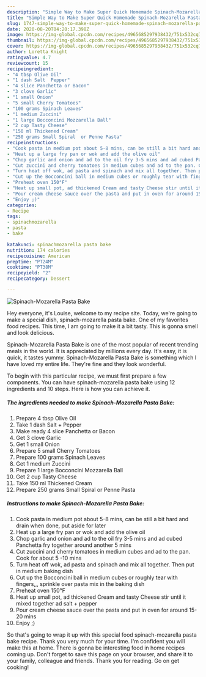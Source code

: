 ```yaml
---
description: "Simple Way to Make Super Quick Homemade Spinach-Mozarella Pasta Bake"
title: "Simple Way to Make Super Quick Homemade Spinach-Mozarella Pasta Bake"
slug: 1747-simple-way-to-make-super-quick-homemade-spinach-mozarella-pasta-bake
date: 2020-08-20T04:20:17.398Z
image: https://img-global.cpcdn.com/recipes/4965685297938432/751x532cq70/spinach-mozarella-pasta-bake-recipe-main-photo.jpg
thumbnail: https://img-global.cpcdn.com/recipes/4965685297938432/751x532cq70/spinach-mozarella-pasta-bake-recipe-main-photo.jpg
cover: https://img-global.cpcdn.com/recipes/4965685297938432/751x532cq70/spinach-mozarella-pasta-bake-recipe-main-photo.jpg
author: Loretta Knight
ratingvalue: 4.7
reviewcount: 15
recipeingredient:
- "4 tbsp Olive Oil"
- "1 dash Salt  Pepper"
- "4 slice Panchetta or Bacon"
- "3 clove Garlic"
- "1 small Onion"
- "5 small Cherry Tomatoes"
- "100 grams Spinach Leaves"
- "1 medium Zuccini"
- "1 large Bocconcini Mozzarella Ball"
- "2 cup Tasty Cheese"
- "150 ml Thickened Cream"
- "250 grams Small Spiral  or Penne Pasta"
recipeinstructions:
- "Cook pasta in medium pot about 5-8 mins, can be still a bit hard and drain when done, put aside for later"
- "Heat up a large fry pan or wok and add the olive oil"
- "Chop garlic and onion and ad to the oil fry 3-5 mins and ad cubed Panchetta fry together around another 5 mins"
- "Cut zuccini and cherry tomatoes in medium cubes and ad to the pan. Cook for about 5 -10 mins"
- "Turn heat off wok, ad pasta and spinach and mix all together. Then put in medium baking dish"
- "Cut up the Bocconcini ball in medium cubes or roughly tear with fingers,,, sprinkle over pasta mix in the baking dish"
- "Preheat oven 150°F"
- "Heat up small pot, ad thickened Cream and tasty Cheese stir until it mixed together ad salt + pepper"
- "Pour cream cheese sauce over the pasta and put in oven for around 15-20 mins"
- "Enjoy ;)"
categories:
- Recipe
tags:
- spinachmozarella
- pasta
- bake

katakunci: spinachmozarella pasta bake 
nutrition: 174 calories
recipecuisine: American
preptime: "PT24M"
cooktime: "PT38M"
recipeyield: "2"
recipecategory: Dessert

---
```



![Spinach-Mozarella Pasta Bake](https://img-global.cpcdn.com/recipes/4965685297938432/751x532cq70/spinach-mozarella-pasta-bake-recipe-main-photo.jpg)

Hey everyone, it's Louise, welcome to my recipe site. Today, we're going to make a special dish, spinach-mozarella pasta bake. One of my favorites food recipes. This time, I am going to make it a bit tasty. This is gonna smell and look delicious.



Spinach-Mozarella Pasta Bake is one of the most popular of recent trending meals in the world. It is appreciated by millions every day. It's easy, it is quick, it tastes yummy. Spinach-Mozarella Pasta Bake is something which I have loved my entire life. They're fine and they look wonderful.


To begin with this particular recipe, we must first prepare a few components. You can have spinach-mozarella pasta bake using 12 ingredients and 10 steps. Here is how you can achieve it.

<!--inarticleads1-->

##### The ingredients needed to make Spinach-Mozarella Pasta Bake:

1. Prepare 4 tbsp Olive Oil
1. Take 1 dash Salt + Pepper
1. Make ready 4 slice Panchetta or Bacon
1. Get 3 clove Garlic
1. Get 1 small Onion
1. Prepare 5 small Cherry Tomatoes
1. Prepare 100 grams Spinach Leaves
1. Get 1 medium Zuccini
1. Prepare 1 large Bocconcini Mozzarella Ball
1. Get 2 cup Tasty Cheese
1. Take 150 ml Thickened Cream
1. Prepare 250 grams Small Spiral  or Penne Pasta




<!--inarticleads2-->

##### Instructions to make Spinach-Mozarella Pasta Bake:

1. Cook pasta in medium pot about 5-8 mins, can be still a bit hard and drain when done, put aside for later
1. Heat up a large fry pan or wok and add the olive oil
1. Chop garlic and onion and ad to the oil fry 3-5 mins and ad cubed Panchetta fry together around another 5 mins
1. Cut zuccini and cherry tomatoes in medium cubes and ad to the pan. Cook for about 5 -10 mins
1. Turn heat off wok, ad pasta and spinach and mix all together. Then put in medium baking dish
1. Cut up the Bocconcini ball in medium cubes or roughly tear with fingers,,, sprinkle over pasta mix in the baking dish
1. Preheat oven 150°F
1. Heat up small pot, ad thickened Cream and tasty Cheese stir until it mixed together ad salt + pepper
1. Pour cream cheese sauce over the pasta and put in oven for around 15-20 mins
1. Enjoy ;)




So that's going to wrap it up with this special food spinach-mozarella pasta bake recipe. Thank you very much for your time. I'm confident you will make this at home. There is gonna be interesting food in home recipes coming up. Don't forget to save this page on your browser, and share it to your family, colleague and friends. Thank you for reading. Go on get cooking!
